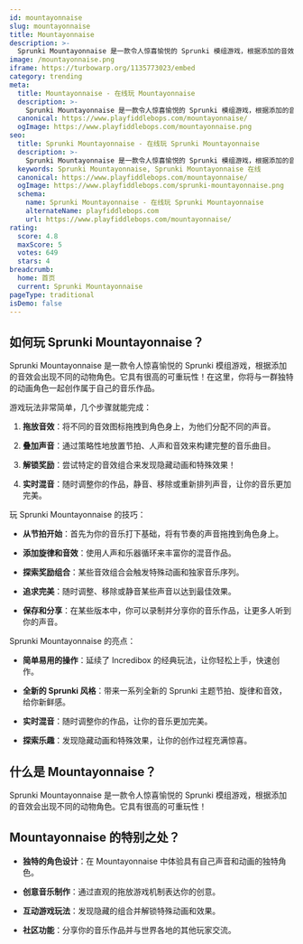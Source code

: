 ```yaml
---
id: mountayonnaise
slug: mountayonnaise
title: Mountayonnaise
description: >-
  Sprunki Mountayonnaise 是一款令人惊喜愉悦的 Sprunki 模组游戏，根据添加的音效会出现不同的动物角色。它具有很高的可重玩性！
image: /mountayonnaise.png
iframe: https://turbowarp.org/1135773023/embed
category: trending
meta:
  title: Mountayonnaise - 在线玩 Mountayonnaise
  description: >-
    Sprunki Mountayonnaise 是一款令人惊喜愉悦的 Sprunki 模组游戏，根据添加的音效会出现不同的动物角色。它具有很高的可重玩性！
  canonical: https://www.playfiddlebops.com/mountayonnaise/
  ogImage: https://www.playfiddlebops.com/mountayonnaise.png
seo:
  title: Sprunki Mountayonnaise - 在线玩 Sprunki Mountayonnaise
  description: >-
    Sprunki Mountayonnaise 是一款令人惊喜愉悦的 Sprunki 模组游戏，根据添加的音效会出现不同的动物角色。它具有很高的可重玩性！
  keywords: Sprunki Mountayonnaise, Sprunki Mountayonnaise 在线
  canonical: https://www.playfiddlebops.com/mountayonnaise/
  ogImage: https://www.playfiddlebops.com/sprunki-mountayonnaise.png
  schema:
    name: Sprunki Mountayonnaise - 在线玩 Sprunki Mountayonnaise
    alternateName: playfiddlebops.com
    url: https://www.playfiddlebops.com/mountayonnaise/
rating:
  score: 4.8
  maxScore: 5
  votes: 649
  stars: 4
breadcrumb:
  home: 首页
  current: Sprunki Mountayonnaise
pageType: traditional
isDemo: false
---
```


## 如何玩 Sprunki Mountayonnaise？

Sprunki Mountayonnaise 是一款令人惊喜愉悦的 Sprunki 模组游戏，根据添加的音效会出现不同的动物角色。它具有很高的可重玩性！在这里，你将与一群独特的动画角色一起创作属于自己的音乐作品。

游戏玩法非常简单，几个步骤就能完成：

1. **拖放音效**：将不同的音效图标拖拽到角色身上，为他们分配不同的声音。

1. **叠加声音**：通过策略性地放置节拍、人声和音效来构建完整的音乐曲目。

1. **解锁奖励**：尝试特定的音效组合来发现隐藏动画和特殊效果！

1. **实时混音**：随时调整你的作品，静音、移除或重新排列声音，让你的音乐更加完美。

玩 Sprunki Mountayonnaise 的技巧：

- **从节拍开始**：首先为你的音乐打下基础，将有节奏的声音拖拽到角色身上。

- **添加旋律和音效**：使用人声和乐器循环来丰富你的混音作品。

- **探索奖励组合**：某些音效组合会触发特殊动画和独家音乐序列。

- **追求完美**：随时调整、移除或静音某些声音以达到最佳效果。

- **保存和分享**：在某些版本中，你可以录制并分享你的音乐作品，让更多人听到你的声音。

Sprunki Mountayonnaise 的亮点：

- **简单易用的操作**：延续了 Incredibox 的经典玩法，让你轻松上手，快速创作。

- **全新的 Sprunki 风格**：带来一系列全新的 Sprunki 主题节拍、旋律和音效，给你新鲜感。

- **实时混音**：随时调整你的作品，让你的音乐更加完美。

- **探索乐趣**：发现隐藏动画和特殊效果，让你的创作过程充满惊喜。

## 什么是 Mountayonnaise？

Sprunki Mountayonnaise 是一款令人惊喜愉悦的 Sprunki 模组游戏，根据添加的音效会出现不同的动物角色。它具有很高的可重玩性！

## Mountayonnaise 的特别之处？

- **独特的角色设计**：在 Mountayonnaise 中体验具有自己声音和动画的独特角色。

- **创意音乐制作**：通过直观的拖放游戏机制表达你的创意。

- **互动游戏玩法**：发现隐藏的组合并解锁特殊动画和效果。

- **社区功能**：分享你的音乐作品并与世界各地的其他玩家交流。